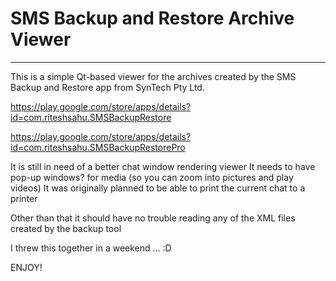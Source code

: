 # SMS Backup and Restore Archive Viewer
---

This is a simple Qt-based viewer for the archives created by the SMS Backup and Restore app from SynTech Pty Ltd.

https://play.google.com/store/apps/details?id=com.riteshsahu.SMSBackupRestore

https://play.google.com/store/apps/details?id=com.riteshsahu.SMSBackupRestorePro

It is still in need of a better chat window rendering viewer
It needs to have pop-up windows? for media (so you can zoom into pictures and play videos)
It was originally planned to be able to print the current chat to a printer

Other than that it should have no trouble reading any of the XML files created by the backup tool

I threw this together in a weekend ... :D 

ENJOY!
